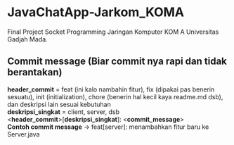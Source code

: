 # JavaChatApp-Jarkom_KOMA
Final Project Socket Programming Jaringan Komputer KOM A Universitas Gadjah Mada.

## Commit message (Biar commit nya rapi dan tidak berantakan)
**header_commit** = feat (ini kalo nambahin fitur), fix (dipakai pas benerin sesuatu), init (initialization), chore (benerin hal kecil kaya readme.md dsb), dan deskripsi lain sesuai kebutuhan <br/>
**deskripsi_singkat** = client, server, dsb <br/>
<**header_commit**>[**deskripsi_singkat**]: <**commit_message**> <br/>
**Contoh commit message** -> feat[server]: menambahkan fitur baru ke Server.java <br/>

